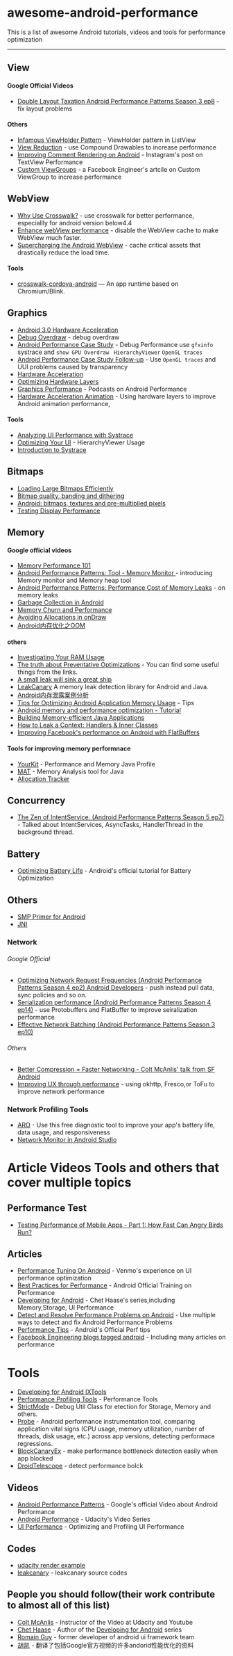 # awesome-android-performance
 This is a  list of awesome Android tutorials, videos and tools for performance optimization

---
## View
#### Google Official Videos
+ [Double Layout Taxation Android Performance Patterns Season 3 ep8](https://www.youtube.com/watch?v=dB3_vgS-Uqo&list=PLWz5rJ2EKKc9CBxr3BVjPTPoDPLdPIFCE&index=25) - fix layout problems

#### Others
+ [Infamous ViewHolder Pattern](https://sriramramani.wordpress.com/2012/07/25/infamous-viewholder-pattern/) - ViewHolder pattern in ListView
+ [View Reduction](https://sriramramani.wordpress.com/2013/03/25/view-reduction/) - use Compound Drawables  to increase performance
+ [Improving Comment Rendering on Android](https://engineering.instagram.com/improving-comment-rendering-on-android-a77d5db3d82e) - Instagram's post on TextView Performance
+ [Custom ViewGroups](https://sriramramani.wordpress.com/2015/05/06/custom-viewgroups/) - a Facebook Engineer's artcile on Custom ViewGroup to increase performance

## WebView
+ [Why Use Crosswalk?](https://software.intel.com/en-us/xdk/docs/why-use-crosswalk-for-android-builds) - use crosswalk for better performance, especiallly for android version below4.4
+ [Enhance webView performance](http://stackoverflow.com/questions/3652583/enhance-webview-performance-should-be-the-same-performance-as-native-web-browse) - disable the WebView cache to make WebView much faster.
+ [Supercharging the Android WebView](https://medium.com/myntra-engineering/leveraging-native-power-in-webview-105d248fe71) - cache critical assets that drastically reduce the load time.

#### Tools
+ [crosswalk-cordova-android](https://github.com/crosswalk-project/crosswalk-cordova-android) — An app runtime based on Chromium/Blink.

## Graphics
+ [Android 3.0 Hardware Acceleration](http://android-developers.blogspot.com/2011/03/android-30-hardware-acceleration.html)
+ [Debug Overdraw](https://developer.android.com/tools/performance/debug-gpu-overdraw/index.html) - debug overdraw
+ [Android Performance Case Study](http://www.curious-creature.com/docs/android-performance-case-study-1.html) - Debug Performance use `gfxinfo` systrace and `show GPU Overdraw ` `HierarchyViewer` `OpenGL traces`
+ [Android Performance Case Study Follow-up](http://www.curious-creature.com/2015/03/25/android-performance-case-study-follow-up/) - Use `OpenGL traces` and UUI problems caused by transparency
+ [Hardware Acceleration](http://developer.android.com/guide/topics/graphics/hardware-accel.html#layers)
+ [Optimizing Hardware Layers](http://www.curious-creature.com/2013/09/13/optimizing-hardware-layers/)
+ [Graphics Performance](https://storage.googleapis.com/androiddevelopers/android_developers_backstage/ADB%2031%20Graphics%20Performance.mp3) - Podcasts on Android Performance
+ [Hardware Acceleration Animation](http://blog.danlew.net/2015/10/20/using-hardware-layers-to-improve-animation-performance/) - Using hardware layers to improve Android animation performance,

#### Tools
+ [Analyzing UI Performance with Systrace](http://developer.android.com/intl/zh-cn/tools/debugging/systrace.html)
+ [Optimizing Your UI](http://developer.android.com/intl/zh-cn/tools/debugging/debugging-ui.html) - HierarchyViewer Usage
+ [Introduction to Systrace](http://developer.android.com/intl/zh-cn/tools/debugging/debugging-ui.html)

## Bitmaps
+ [Loading Large Bitmaps Efficiently](http://developer.android.com/training/displaying-bitmaps/load-bitmap.html#load-bitmap)
+ [Bitmap quality, banding and dithering](http://www.curious-creature.com/2010/12/08/bitmap-quality-banding-and-dithering/)
+ [Android: bitmaps, textures and pre-multiplied pixels](https://plus.google.com/+ChetHaase/posts/ef6Deey6xKA)
+ [Testing Display Performance](https://developer.android.com/preview/testing/performance.html)


## Memory
#### Google official videos
+ [Memory Performance 101](https://www.youtube.com/watch?v=OrLEoIsMIAc&list=PLWz5rJ2EKKc9CBxr3BVjPTPoDPLdPIFCE&index=59)
+ [Android Performance Patterns: Tool - Memory Monitor
](https://www.youtube.com/watch?v=7ls28uGMBEs&list=PLWz5rJ2EKKc9CBxr3BVjPTPoDPLdPIFCE&index=63) - introducing Memory monitor and Memory heap tool
+ [Android Performance Patterns: Performance Cost of Memory Leaks](https://www.youtube.com/watch?v=h7qHsk1nWKI&list=PLWz5rJ2EKKc9CBxr3BVjPTPoDPLdPIFCE&index=62) - on memory leaks
+ [Garbage Collection in Android](https://www.youtube.com/watch?v=pzfzz505Uo&list=PLWz5rJ2EKKc9CBxr3BVjPTPoDPLdPIFCE&index=61)
+ [Memory Churn and Performance](https://www.youtube.com/watch?v=McAvq5SkeTk&list=PLWz5rJ2EKKc9CBxr3BVjPTPoDPLdPIFCE&index=60)
+ [Avoiding Allocations in onDraw](https://www.youtube.com/watch?v=HAK5acHQ53E&list=PLWz5rJ2EKKc9CBxr3BVjPTPoDPLdPIFCE&index=37)
+ [Android内存优化之OOM](http://hukai.me/android-performance-oom/)

#### others
+ [Investigating Your RAM Usage](http://developer.android.com/intl/zh-cn/tools/debugging/debugging-memory.html)
+ [The truth about Preventative Optimizations](https://medium.com/google-developers/the-truth-about-preventative-optimizations-ccebadfd3eb5) - You  can find some useful things from the links.
+ [A small leak will sink a great ship](https://corner.squareup.com/2015/08/a-small-leak.html)
+ [LeakCanary](https://github.com/square/leakcanary) A memory leak detection library for Android and Java.
+ [Android内存泄露案例分析](http://www.csdn.net/article/2015-09-07/2825631)
+ [Tips for Optimizing Android Application Memory Usage](https://software.intel.com/en-us/android/articles/tips-for-optimizing-android-application-memory-usage) - Tips
+ [Android memory and performance optimization - Tutorial](http://www.vogella.com/tutorials/AndroidApplicationOptimization/article.html)
+ [Building Memory-efficient Java Applications](http://www.cs.virginia.edu/kim/publicity/pldi09tutorials/memory-efficient-java-tutorial.pdf)
+ [How to Leak a Context: Handlers & Inner Classes](http://www.androiddesignpatterns.com/2013/01/inner-class-handler-memory-leak.html)
+ [Improving Facebook's performance on Android with FlatBuffers](https://code.facebook.com/posts/872547912839369/improving-facebook-s-performance-on-android-with-flatbuffers/)

#### Tools for improving memory performnace
+ [YourKit](https://www.yourkit.com/java/profiler/) - Performance and Memory Java Profile
+ [MAT](https://eclipse.org/mat/) - Memory Analysis tool for Java
+ [Allocation Tracker](http://developer.android.com/intl/zh-cn/tools/debugging/ddms.html#alloc)

## Concurrency
+ [The Zen of IntentService. (Android Performance Patterns Season 5 ep7)](https://www.youtube.com/watch?v=9FweabuBi1U&list=PLWz5rJ2EKKc9CBxr3BVjPTPoDPLdPIFCE&index=70) - Talked about IntentServices, AsyncTasks, HandlerThread in the background thread.


## Battery
+ [Optimizing Battery Life](https://developer.android.com/training/monitoring-device-state/index.html) - Android's official tutorial for Battery Optimization

## Others
+ [SMP Primer for Android](http://developer.android.com/intl/zh-cn/training/articles/smp.html)
+ [JNI](http://developer.android.com/intl/zh-cn/training/articles/perf-jni.html)
### Network
###### Google Official
+ [Optimizing Network Request Frequencies (Android Performance Patterns Season 4 ep2)
Android Developers](https://www.youtube.com/watch?v=nDHeuEM30ks&list=PLOU2XLYxmsIKEOXh5TwZEv89aofHzNCiu&index=2) - push instead pull data, sync policies and so on.
+ [Serialization performance (Android Performance Patterns Season 4 ep14)](https://www.youtube.com/watch?v=IwxIIUypnTE&index=14&list=PLWz5rJ2EKKc9CBxr3BVjPTPoDPLdPIFCE&linkId=20302393) - use Protobuffers and FlatBuffer to improve seiralization performance
+ [Effective Network Batching (Android Performance Patterns Season 3 ep10)](https://www.youtube.com/watch?v=Ecz5WDZoJok&index=27&list=PLWz5rJ2EKKc9CBxr3BVjPTPoDPLdPIFCE)
###### Others
+ [Better Compression = Faster Networking - Colt McAnlis' talk from SF Android](https://newcircle.com/s/post/1754/2015/08/20/colt-mcanlis-better-compression-faster-networking)
+ [Improving UX through performance](https://raw.githubusercontent.com/Juude/awesome-android-performance/master/docs/improving_ux_through_performance.pdf) - using okhttp, Fresco,or ToFu to improve network performance
### Network Profiling Tools
+ [ARO](https://developer.att.com/application-resource-optimizer/get-aro/download) - Use this free diagnostic tool to improve your app's battery life, data usage, and responsiveness
+ [Network Monitor in Android Studio](http://developer.android.com/intl/zh-cn/tools/help/am-network.html)


# Article Videos Tools and others that cover multiple topics
## Performance Test
+ [Testing Performance of Mobile Apps - Part 1: How Fast Can Angry Birds Run?](http://www.methodsandtools.com/archive/mobileloadtesting.php)

## Articles
+ [Performance Tuning On Android](http://blog.venmo.com/hf2t3h4x98p5e13z82pl8j66ngcmry/performance-tuning-on-android) - Venmo's experience on UI performance optimization
+ [Best Practices for Performance](http://developer.android.com/training/best-performance.html) - Android Official Training on Performance
+ [Developing for Android](https://medium.com/google-developers/developing-for-android-ix-tools-375134af1098) - Chet Haase's series,including Memory,Storage, UI Performance
+ [Detect and Resolve Performance Problems on Android](http://code.tutsplus.com/tutorials/detect-and-resolve-performance-problems-on-android--cms-24058) - Use multiple ways to detect and fix Android Performance Problems
+ [Performance Tips](http://hsc.com/Blog/Best-Practices-For-Memory-Optimization-on-Android-1) - Android's Official Perf tips
+ [Facebook Engineering blogs tagged android](https://code.facebook.com/posts/android/) - Including many articles on performance

# Tools
+ [Developing for Android IXTools](https://medium.com/google-developers/developing-for-android-ix-tools-375134af1098)
+ [Performance Profiling Tools](https://developer.android.com/tools/performance/index.html) - Performance Tools
+ [StrictMode](http://developer.android.com/intl/zh-cn/reference/android/os/StrictMode.html) - Debug Util Class for  etection for Storage, Memory and others.
+ [Probe](https://github.com/EverythingMe/probe) - Android performance instrumentation tool, comparing application vital signs (CPU usage, memory utilization, number of threads, disk usage, etc.) across app versions, detecting performace regressions.
+ [BlockCanaryEx](https://github.com/seiginonakama/BlockCanaryEx) - make performance bottleneck detection easily when app blocked
+ [DroidTelescope](https://github.com/zkwlx/DroidTelescope) - detect performance bolck

## Videos
+ [Android Performance Patterns](https://www.youtube.com/playlist?list=PLOU2XLYxmsIKEOXh5TwZEv89aofHzNCiu) - Google's official Video about Android Performance
+ [Android Performance](https://www.udacity.com/course/viewer#!/c-ud825/l-3753178711/m-3766928782) - Udacity's Video Series
+ [UI Performance](https://realm.io/news/360andev-brenda-cook-optimizing-profiling-ui-performance-android-ux/) - Optimizing and Profiling UI Performance

## Codes
+ [udacity render example](https://github.com/udacity/ud825-render)
+ [leakcanary](https://github.com/square/leakcanary) - leakcanary source codes

## People you should follow(their work contribute to almost all of this list)
+ [Colt McAnlis](https://twitter.com/duhroach) - Instructor of the Video at Udacity and Youtube
+ [Chet Haase](https://twitter.com/chethaase) - Author of the [Developing for Android](https://medium.com/google-developers/developing-for-android-introduction-5345b451567c) series
+ [Romain Guy](https://twitter.com/romainguy) - former developer of android ui framework team
+ [胡凯](hukai.me) - 翻译了包括Google官方视频的许多andorid性能优化的资料
